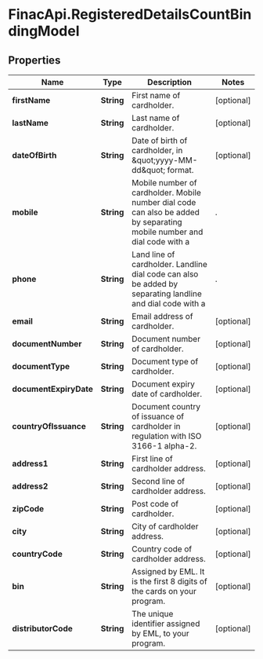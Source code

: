 # FinacApi.RegisteredDetailsCountBindingModel

## Properties
Name | Type | Description | Notes
------------ | ------------- | ------------- | -------------
**firstName** | **String** | First name of cardholder. | [optional] 
**lastName** | **String** | Last name of cardholder. | [optional] 
**dateOfBirth** | **String** | Date of birth of cardholder, in \&quot;yyyy-MM-dd\&quot; format. | [optional] 
**mobile** | **String** | Mobile number of cardholder. Mobile number dial code can also be added by separating mobile number and dial code with a |. | [optional] 
**phone** | **String** | Land line of cardholder. Landline dial code can also be added by separating landline and dial code with a |. | [optional] 
**email** | **String** | Email address of cardholder. | [optional] 
**documentNumber** | **String** | Document number of cardholder. | [optional] 
**documentType** | **String** | Document type of cardholder. | [optional] 
**documentExpiryDate** | **String** | Document expiry date of cardholder. | [optional] 
**countryOfIssuance** | **String** | Document country of issuance of cardholder in regulation with ISO 3166-1 alpha-2. | [optional] 
**address1** | **String** | First line of cardholder address. | [optional] 
**address2** | **String** | Second line of cardholder address. | [optional] 
**zipCode** | **String** | Post code of cardholder. | [optional] 
**city** | **String** | City of cardholder address. | [optional] 
**countryCode** | **String** | Country code of cardholder address. | [optional] 
**bin** | **String** | Assigned by EML. It is the first 8 digits of the cards on your program. | [optional] 
**distributorCode** | **String** | The unique identifier assigned by EML, to your program. | [optional] 
